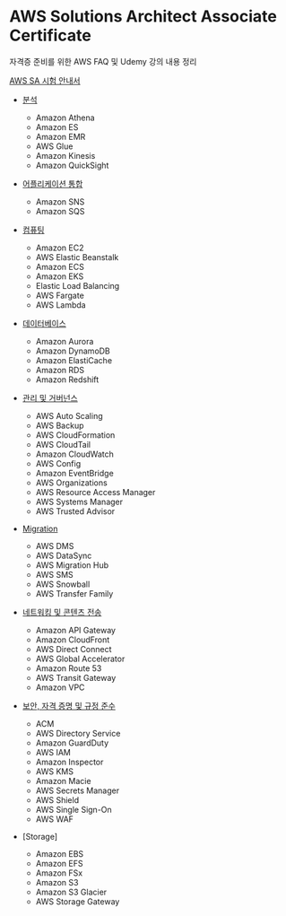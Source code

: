 
# AWS Solutions Architect Associate Certificate
자격증 준비를 위한 AWS FAQ 및 Udemy 강의 내용 정리 

[AWS SA 시험 안내서](https://d1.awsstatic.com/ko_KR/training-and-certification/docs-sa-assoc/AWS-Certified-Solutions-Architect-Associate_Exam-Guide.pdf)


- [분석]()
    - Amazon Athena
    - Amazon ES
    - Amazon EMR
    - AWS Glue
    - Amazon Kinesis
    - Amazon QuickSight

- [어플리케이션 통합]()
    - Amazon SNS
    - Amazon SQS

- [컴퓨팅]()
    - Amazon EC2
    - AWS Elastic Beanstalk
    - Amazon ECS
    - Amazon EKS
    - Elastic Load Balancing
    - AWS Fargate
    - AWS Lambda

- [데이터베이스]()
    - Amazon Aurora
    - Amazon DynamoDB
    - Amazon ElastiCache
    - Amazon RDS
    - Amazon Redshift

- [관리 및 거버넌스]()
    - AWS Auto Scaling
    - AWS Backup
    - AWS CloudFormation
    - AWS CloudTail
    - Amazon CloudWatch
    - AWS Config
    - Amazon EventBridge
    - AWS Organizations
    - AWS Resource Access Manager
    - AWS Systems Manager
    - AWS Trusted Advisor

- [Migration]()
    - AWS DMS
    - AWS DataSync
    - AWS Migration Hub
    - AWS SMS
    - AWS Snowball
    - AWS Transfer Family

- [네트워킹 및 콘텐츠 전송]()
    - Amazon API Gateway
    - Amazon CloudFront
    - AWS Direct Connect
    - AWS Global Accelerator
    - Amazon Route 53
    - AWS Transit Gateway
    - Amazon VPC

- [보안, 자격 증명 및 규정 준수]()
    - ACM
    - AWS Directory Service
    - Amazon GuardDuty
    - AWS IAM
    - Amazon Inspector
    - AWS KMS
    - Amazon Macie
    - AWS Secrets Manager
    - AWS Shield
    - AWS Single Sign-On
    - AWS WAF

- [Storage]
    - Amazon EBS
    - Amazon EFS
    - Amazon FSx
    - Amazon S3
    - Amazon S3 Glacier
    - AWS Storage Gateway